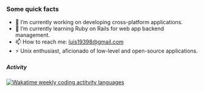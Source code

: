 ### Some quick facts

<!--
**AlencarLH/AlencarLH** is a ✨ _special_ ✨ repository because its `README.md` (this file) appears on your GitHub profile.

Here are some ideas to get you started:
-->

- 🔭 I’m currently working on developing cross-platform applications.
- 🌱 I’m currently learning Ruby on Rails for web app backend management.
- 📫 How to reach me: luis19398@gmail.com
- ⚡ Unix enthusiast, aficionado of low-level and open-source applications.

##### Activity
<a href="https://wakatime.com/@nanrasukedy" title="Data update every midnight"><img src="https://github-readme-stats.vercel.app/api/wakatime?username=nanrasukedy&layout=compact&langs_count=6" alt="Wakatime weekly coding actitvity languages" /></a>
